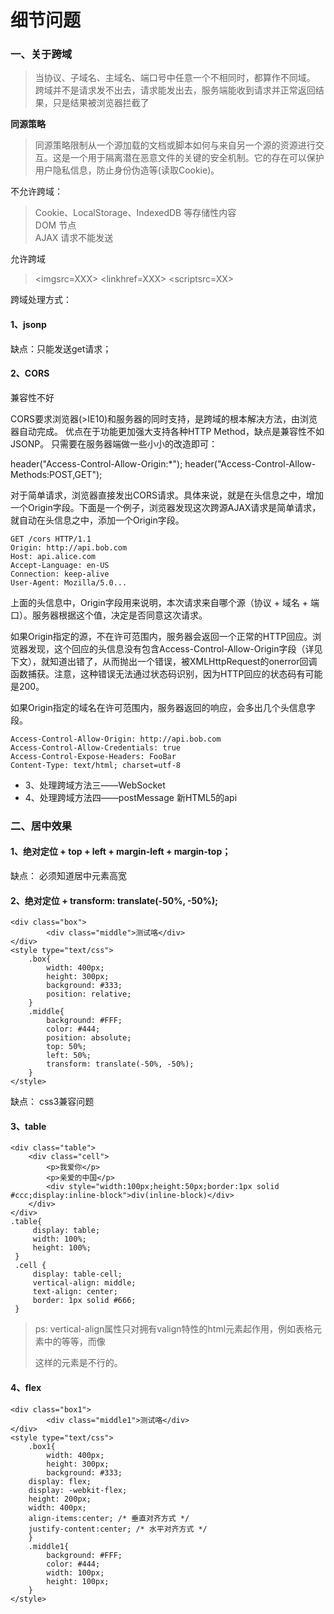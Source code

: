 # 细节问题

### 一、关于跨域

> 当协议、子域名、主域名、端口号中任意一个不相同时，都算作不同域。    
> 跨域并不是请求发不出去，请求能发出去，服务端能收到请求并正常返回结果，只是结果被浏览器拦截了

**同源策略**
> 同源策略限制从一个源加载的文档或脚本如何与来自另一个源的资源进行交互。这是一个用于隔离潜在恶意文件的关键的安全机制。它的存在可以保护用户隐私信息，防止身份伪造等(读取Cookie)。

不允许跨域：
> Cookie、LocalStorage、IndexedDB 等存储性内容    
> DOM 节点   
> AJAX 请求不能发送   

允许跨域
> <imgsrc=XXX>
> <linkhref=XXX>
> <scriptsrc=XX>

跨域处理方式：
#### 1、jsonp
缺点：只能发送get请求；
#### 2、CORS

兼容性不好

CORS要求浏览器(>IE10)和服务器的同时支持，是跨域的根本解决方法，由浏览器自动完成。
优点在于功能更加强大支持各种HTTP Method，缺点是兼容性不如JSONP。
只需要在服务器端做一些小小的改造即可：

header("Access-Control-Allow-Origin:\*");
header("Access-Control-Allow-Methods:POST,GET");

对于简单请求，浏览器直接发出CORS请求。具体来说，就是在头信息之中，增加一个Origin字段。下面是一个例子，浏览器发现这次跨源AJAX请求是简单请求，就自动在头信息之中，添加一个Origin字段。
```
GET /cors HTTP/1.1
Origin: http://api.bob.com
Host: api.alice.com
Accept-Language: en-US
Connection: keep-alive
User-Agent: Mozilla/5.0...
```

上面的头信息中，Origin字段用来说明，本次请求来自哪个源（协议 + 域名 + 端口）。服务器根据这个值，决定是否同意这次请求。

如果Origin指定的源，不在许可范围内，服务器会返回一个正常的HTTP回应。浏览器发现，这个回应的头信息没有包含Access-Control-Allow-Origin字段（详见下文），就知道出错了，从而抛出一个错误，被XMLHttpRequest的onerror回调函数捕获。注意，这种错误无法通过状态码识别，因为HTTP回应的状态码有可能是200。

如果Origin指定的域名在许可范围内，服务器返回的响应，会多出几个头信息字段。
```
Access-Control-Allow-Origin: http://api.bob.com
Access-Control-Allow-Credentials: true
Access-Control-Expose-Headers: FooBar
Content-Type: text/html; charset=utf-8
```
* 3、处理跨域方法三——WebSocket
* 4、处理跨域方法四——postMessage 新HTML5的api

### 二、居中效果

#### 1、绝对定位 + top + left + margin-left + margin-top；
缺点： 必须知道居中元素高宽
#### 2、绝对定位 + transform: translate(-50%, -50%);

```
<div class="box">
		<div class="middle">测试咯</div>
</div>
<style type="text/css">
	.box{
		width: 400px;
		height: 300px;
		background: #333;
		position: relative;
	}
	.middle{
		background: #FFF;
		color: #444;
		position: absolute;
		top: 50%;
		left: 50%;
		transform: translate(-50%, -50%);
	}
</style>
```
缺点： css3兼容问题

#### 3、table

```
<div class="table">
    <div class="cell">
        <p>我爱你</p>
        <p>亲爱的中国</p>
        <div style="width:100px;height:50px;border:1px solid #ccc;display:inline-block">div(inline-block)</div>
    </div>
</div>
.table{
     display: table;
     width: 100%;
     height: 100%;
 }
 .cell {
     display: table-cell;
     vertical-align: middle;
     text-align: center;
     border: 1px solid #666;
 }
```
> ps: vertical-align属性只对拥有valign特性的html元素起作用，例如表格元素中的<td><th>等等，而像<div><span>这样的元素是不行的。

#### 4、flex

```
<div class="box1">
		<div class="middle1">测试咯</div>
</div>
<style type="text/css">
	.box1{
		width: 400px;
		height: 300px;
		background: #333;
    display: flex;
    display: -webkit-flex;
    height: 200px;
    width: 400px;
    align-items:center; /* 垂直对齐方式 */
    justify-content:center; /* 水平对齐方式 */
	}
	.middle1{
		background: #FFF;
		color: #444;
		width: 100px;
	    height: 100px;
	}
</style>
```
